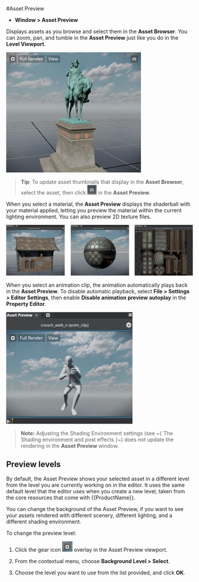 #Asset Preview

- **Window > Asset Preview**

Displays assets as you browse and select them in the **Asset Browser**. You can zoom, pan, and tumble in the **Asset Preview** just like you do in the **Level Viewport**.

![](../../images/asset_preview_unit.png)

> **Tip**: To update asset thumbnails that display in the **Asset Browser**, select the asset, then click ![](../../images/icon_snapshot.png) in the **Asset Preview**.

When you select a material, the **Asset Preview** displays the shaderball with your material applied, letting you preview the material within the current lighting environment. You can also preview 2D texture files.

![](../../images/comp_asset_preview.png)

When you select an animation clip, the animation automatically plays back in the **Asset Preview**. To disable automatic playback, select **File > Settings > Editor Settings**, then enable **Disable animation preview autoplay** in the **Property Editor**.

![](../../images/anim_clip_preview.png)

> **Note:** Adjusting the Shading Environment settings (see ~{ The Shading environment and post effects }~) does not update the rendering in the **Asset Preview**  window.

## Preview levels

By default, the Asset Preview shows your selected asset in a different level from the level you are currently working on in the editor. It uses the same default level that the editor uses when you create a new level, taken from the core resources that come with {{ProductName}}.

You can change the background of the Asset Preview, if you want to see your assets rendered with different scenery, different lighting, and a different shading environment.

To change the preview level:

1.    Click the gear icon ![](../../images/icon_assetPreview.png) overlay in the Asset Preview viewport.

1.    From the contextual menu, choose **Background Level > Select**.

1.    Choose the level you want to use from the list provided, and click **OK**.
